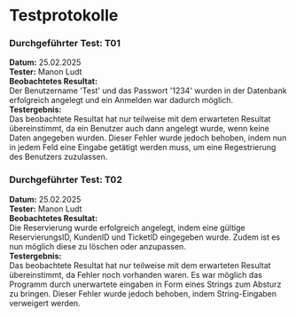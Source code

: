 Testprotokolle
=====

### Durchgeführter Test: T01  
**Datum:** 25.02.2025  
**Tester:** Manon Ludt  
**Beobachtetes Resultat:**  
Der Benutzername 'Test' und das Passwort '1234' wurden in der Datenbank erfolgreich angelegt und ein Anmelden war dadurch möglich.  
**Testergebnis:**   
Das beobachtete Resultat hat nur teilweise mit dem erwarteten Resultat übereinstimmt, da ein Benutzer auch dann angelegt 
wurde, wenn keine Daten angegeben wurden. 
Dieser Fehler wurde jedoch behoben, indem nun in jedem Feld eine Eingabe getätigt werden muss, um eine Regestrierung des
Benutzers zuzulassen.
  
  
### Durchgeführter Test: T02  
**Datum:** 25.02.2025  
**Tester:** Manon Ludt  
**Beobachtetes Resultat:**   
Die Reservierung wurde erfolgreich angelegt, indem eine gültige ReservierungsID, KundenID und TicketID eingegeben wurde.
Zudem ist es nun möglich diese zu löschen oder anzupassen.  
**Testergebnis:**   
Das beobachtete Resultat hat nur teilweise mit dem erwarteten Resultat übereinstimmt, da Fehler noch vorhanden waren.
Es war möglich das Programm durch unerwartete eingaben in Form eines Strings zum Absturz zu bringen.
Dieser Fehler wurde jedoch behoben, indem String-Eingaben verweigert werden.





